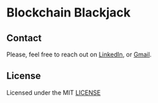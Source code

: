 # Blockchain Blackjack


## Contact
Please, feel free to reach out on [LinkedIn](https://www.linkedin.com/in/tim-cvetko-32842a1a6/), or [Gmail](tim@metawaveai.com).

## License

Licensed under the MIT [LICENSE](LICENSE)
